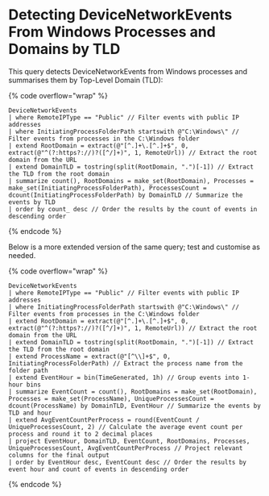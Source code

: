 # Detecting DeviceNetworkEvents From Windows Processes and Domains by TLD

This query detects DeviceNetworkEvents from Windows processes and summarises them by Top-Level Domain (TLD):

{% code overflow="wrap" %}
```kusto
DeviceNetworkEvents
| where RemoteIPType == "Public" // Filter events with public IP addresses
| where InitiatingProcessFolderPath startswith @"C:\Windows\" // Filter events from processes in the C:\Windows folder
| extend RootDomain = extract(@"[^.]+\.[^.]+$", 0, extract(@"^(?:https?://)?([^/]+)", 1, RemoteUrl)) // Extract the root domain from the URL
| extend DomainTLD = tostring(split(RootDomain, ".")[-1]) // Extract the TLD from the root domain
| summarize count(), RootDomains = make_set(RootDomain), Processes = make_set(InitiatingProcessFolderPath), ProcessesCount = dcount(InitiatingProcessFolderPath) by DomainTLD // Summarize the events by TLD
| order by count_ desc // Order the results by the count of events in descending order
```
{% endcode %}

Below is a more extended version of the same query; test and customise as needed.

{% code overflow="wrap" %}
```kusto
DeviceNetworkEvents
| where RemoteIPType == "Public" // Filter events with public IP addresses
| where InitiatingProcessFolderPath startswith @"C:\Windows\" // Filter events from processes in the C:\Windows folder
| extend RootDomain = extract(@"[^.]+\.[^.]+$", 0, extract(@"^(?:https?://)?([^/]+)", 1, RemoteUrl)) // Extract the root domain from the URL
| extend DomainTLD = tostring(split(RootDomain, ".")[-1]) // Extract the TLD from the root domain
| extend ProcessName = extract(@"[^\\]+$", 0, InitiatingProcessFolderPath) // Extract the process name from the folder path
| extend EventHour = bin(TimeGenerated, 1h) // Group events into 1-hour bins
| summarize EventCount = count(), RootDomains = make_set(RootDomain), Processes = make_set(ProcessName), UniqueProcessesCount = dcount(ProcessName) by DomainTLD, EventHour // Summarize the events by TLD and hour
| extend AvgEventCountPerProcess = round(EventCount / UniqueProcessesCount, 2) // Calculate the average event count per process and round it to 2 decimal places
| project EventHour, DomainTLD, EventCount, RootDomains, Processes, UniqueProcessesCount, AvgEventCountPerProcess // Project relevant columns for the final output
| order by EventHour desc, EventCount desc // Order the results by event hour and count of events in descending order

```
{% endcode %}
